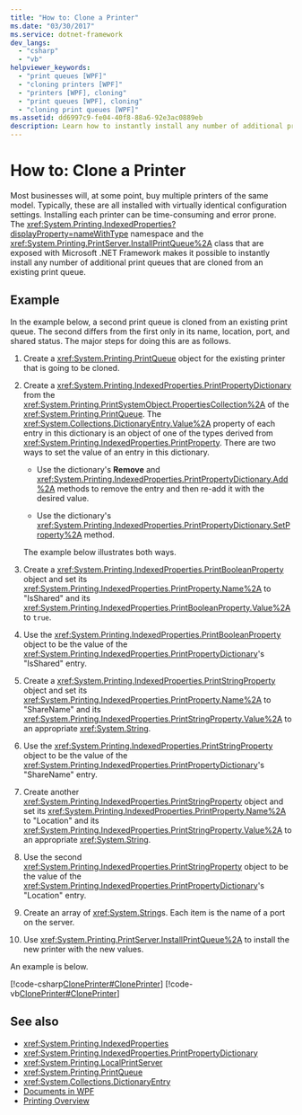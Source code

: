 ```yaml
---
title: "How to: Clone a Printer"
ms.date: "03/30/2017"
ms.service: dotnet-framework
dev_langs: 
  - "csharp"
  - "vb"
helpviewer_keywords: 
  - "print queues [WPF]"
  - "cloning printers [WPF]"
  - "printers [WPF], cloning"
  - "print queues [WPF], cloning"
  - "cloning print queues [WPF]"
ms.assetid: dd6997c9-fe04-40f8-88a6-92e3ac0889eb
description: Learn how to instantly install any number of additional print queues that are cloned from an existing print queue.
---
```

# How to: Clone a Printer

Most businesses will, at some point, buy multiple printers of the same model. Typically, these are all installed with virtually identical configuration settings. Installing each printer can be time-consuming and error prone. The <xref:System.Printing.IndexedProperties?displayProperty=nameWithType> namespace and the <xref:System.Printing.PrintServer.InstallPrintQueue%2A> class that are exposed with Microsoft .NET Framework makes it possible to instantly install any number of additional print queues that are cloned from an existing print queue.  
  
## Example  

 In the example below, a second print queue is cloned from an existing print queue. The second differs from the first only in its name, location, port, and shared status. The major steps for doing this are as follows.  
  
1. Create a <xref:System.Printing.PrintQueue> object for the existing printer that is going to be cloned.  
  
2. Create a <xref:System.Printing.IndexedProperties.PrintPropertyDictionary> from the <xref:System.Printing.PrintSystemObject.PropertiesCollection%2A> of the <xref:System.Printing.PrintQueue>. The <xref:System.Collections.DictionaryEntry.Value%2A> property of each entry in this dictionary is an object of one of the types derived from <xref:System.Printing.IndexedProperties.PrintProperty>. There are two ways to set the value of an entry in this dictionary.  
  
    - Use the dictionary's **Remove** and <xref:System.Printing.IndexedProperties.PrintPropertyDictionary.Add%2A> methods to remove the entry and then re-add it with the desired value.  
  
    - Use the dictionary's <xref:System.Printing.IndexedProperties.PrintPropertyDictionary.SetProperty%2A> method.  
  
     The example below illustrates both ways.  
  
3. Create a <xref:System.Printing.IndexedProperties.PrintBooleanProperty> object and set its <xref:System.Printing.IndexedProperties.PrintProperty.Name%2A> to "IsShared" and its <xref:System.Printing.IndexedProperties.PrintBooleanProperty.Value%2A> to `true`.  
  
4. Use the <xref:System.Printing.IndexedProperties.PrintBooleanProperty> object to be the value of the <xref:System.Printing.IndexedProperties.PrintPropertyDictionary>'s "IsShared" entry.  
  
5. Create a <xref:System.Printing.IndexedProperties.PrintStringProperty> object and set its <xref:System.Printing.IndexedProperties.PrintProperty.Name%2A> to "ShareName" and its <xref:System.Printing.IndexedProperties.PrintStringProperty.Value%2A> to an appropriate <xref:System.String>.  
  
6. Use the <xref:System.Printing.IndexedProperties.PrintStringProperty> object to be the value of the <xref:System.Printing.IndexedProperties.PrintPropertyDictionary>'s "ShareName" entry.  
  
7. Create another <xref:System.Printing.IndexedProperties.PrintStringProperty> object and set its <xref:System.Printing.IndexedProperties.PrintProperty.Name%2A> to "Location" and its <xref:System.Printing.IndexedProperties.PrintStringProperty.Value%2A> to an appropriate <xref:System.String>.  
  
8. Use the second <xref:System.Printing.IndexedProperties.PrintStringProperty> object to be the value of the <xref:System.Printing.IndexedProperties.PrintPropertyDictionary>'s "Location" entry.  
  
9. Create an array of <xref:System.String>s. Each item is the name of a port on the server.  
  
10. Use <xref:System.Printing.PrintServer.InstallPrintQueue%2A> to install the new printer with the new values.  
  
 An example is below.  
  
 [!code-csharp[ClonePrinter#ClonePrinter](~/samples/snippets/csharp/VS_Snippets_Wpf/ClonePrinter/CSharp/Program.cs#cloneprinter)]
 [!code-vb[ClonePrinter#ClonePrinter](~/samples/snippets/visualbasic/VS_Snippets_Wpf/ClonePrinter/visualbasic/program.vb#cloneprinter)]  
  
## See also

- <xref:System.Printing.IndexedProperties>
- <xref:System.Printing.IndexedProperties.PrintPropertyDictionary>
- <xref:System.Printing.LocalPrintServer>
- <xref:System.Printing.PrintQueue>
- <xref:System.Collections.DictionaryEntry>
- [Documents in WPF](documents-in-wpf.md)
- [Printing Overview](../documents/printing-overview.md)
